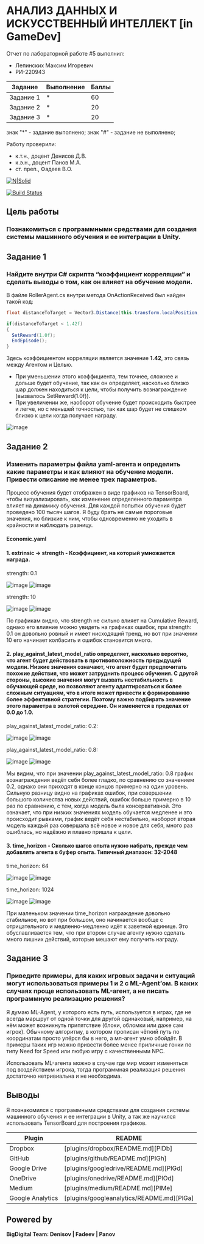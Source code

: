 # АНАЛИЗ ДАННЫХ И ИСКУССТВЕННЫЙ ИНТЕЛЛЕКТ [in GameDev]
Отчет по лабораторной работе #5 выполнил:
- Лепинских Максим Игоревич
- РИ-220943 

| Задание | Выполнение | Баллы |
| ------ | ------ | ------ |
| Задание 1 | * | 60 |
| Задание 2 | * | 20 |
| Задание 3 | * | 20 |

знак "*" - задание выполнено; знак "#" - задание не выполнено;

Работу проверили:
- к.т.н., доцент Денисов Д.В.
- к.э.н., доцент Панов М.А.
- ст. преп., Фадеев В.О.

[![N|Solid](https://cldup.com/dTxpPi9lDf.thumb.png)](https://nodesource.com/products/nsolid)

[![Build Status](https://travis-ci.org/joemccann/dillinger.svg?branch=master)](https://travis-ci.org/joemccann/dillinger)

## Цель работы
### Познакомиться с программными средствами для создания системы машинного обучения и ее интеграции в Unity.

## Задание 1
### Найдите внутри C# скрипта “коэффициент корреляции” и сделать выводы о том, как он влияет на обучение модели.

В файле RollerAgent.cs внутри метода OnActionReceived был найден такой код:
```C#
float distanceToTarget = Vector3.Distance(this.transform.localPosition, Target.localPosition);

if(distanceToTarget < 1.42f)
{
  SetReward(1.0f);
  EndEpisode();
}
```
Здесь коэффициентом корреляции является значение **1.42**, это связь между Агентом и Целью.
- При уменьшении этого коэффициента, тем точнее, сложнее и дольше будет обучение, так как он определяет, насколько близко шар должен находиться к цели, чтобы получить вознаграждение (вызвалось SetReward(1.0f)).
- При увеличении же, наоборот обучение будет происходить быстрее и легче, но с меньшей точностью, так как шар будет не слишком близко к цели когда получает награду.

![image](https://github.com/MAXBAF1/DA-in-GameDev-lab5/assets/63009846/a74b4307-d4d5-4eb0-abbd-c7d09b476d9b)

  
## Задание 2
### Изменить параметры файла yaml-агента и определить какие параметры и как влияют на обучение модели. Привести описание не менее трех параметров.
Процесс обучения будет отображен в виде графиков на TensorBoard, чтобы визуализировать, как изменение определенного параметра влияет на динамику обучения. Для каждой попытки обучения будет проведено 100 тысяч шагов. Я буду брать не самые пороговые значения, но близкие к ним, чтобы одновременно не уходить в крайности и наблюдать разницу.
#### Economic.yaml

#### 1. extrinsic -> strength - Коэффициент, на который умножается награда.

strength: 0.1

![image](https://github.com/MAXBAF1/DA-in-GameDev-lab5/assets/63009846/6fcb6f34-3635-41eb-86a1-a9a42a877b72)
![image](https://github.com/MAXBAF1/DA-in-GameDev-lab5/assets/63009846/f73af025-dc7f-4aa6-af83-50cf8e6df7b4)


strength: 10

![image](https://github.com/MAXBAF1/DA-in-GameDev-lab5/assets/63009846/0241ed32-61c3-4bbe-bb61-9492828fee03)
![image](https://github.com/MAXBAF1/DA-in-GameDev-lab5/assets/63009846/2762c461-1c88-43d5-b4f1-87a96599f6f9)

По графикам видно, что strength не сильно влияет на Cumulative Reward, однако его влияние можно увидеть на графиках ошибок, при strength: 0.1 он довольно ровный и имеет нисходящий тренд, но вот при значении 10 его начинает колбасить и ошибок становится много.

#### 2. play_against_latest_model_ratio определяет, насколько вероятно, что агент будет действовать в противоположность предыдущей модели. Низкие значения означают, что агент будет предпочитать похожие действия, что может затруднить процесс обучения. С другой стороны, высокие значения могут вызвать нестабильность в обучающей среде, но позволяют агенту адаптироваться к более сложным ситуациям, что в итоге может привести к формированию более эффективной стратегии. Поэтому важно подбирать значение этого параметра в золотой середине. Он изменяется в пределах от 0.0 до 1.0.

play_against_latest_model_ratio: 0.2:

![image](https://github.com/MAXBAF1/DA-in-GameDev-lab5/assets/63009846/0c6a4788-146b-4219-8f5d-f5c24b457a68)
![image](https://github.com/MAXBAF1/DA-in-GameDev-lab5/assets/63009846/32cc70d7-b9b5-4a39-bd91-1ffb577dbb7e)

play_against_latest_model_ratio: 0.8:

![image](https://github.com/MAXBAF1/DA-in-GameDev-lab5/assets/63009846/cbc1f620-981b-4327-a6a5-6f9956bd2d5b)
![image](https://github.com/MAXBAF1/DA-in-GameDev-lab5/assets/63009846/d948a671-2f9b-4243-a01d-cd1109cd0e53)

Мы видим, что при значении play_against_latest_model_ratio: 0.8 график вознаграждения ведёт себя более гладко, по сравнению со значением 0.2, однако они приходят в конце концов примерно на один уровень. Сильную разницу видно на графиках ошибок, при совершении большого количества новых действий, ошибок больше примерно в 10 раз по сравнению, с тем, когда модель была консервативной. Это означает, что при низких значениях модель обучается медленее и это происходит рывками, график ведёт себя нестабильно, наоборот вторая модель каждый раз совершала всё новое и новое для себя, много раз ошиблась, но надёжно и плавно пришла к цели. 

#### 3. time_horizon - Сколько шагов опыта нужно набрать, прежде чем добавлять агента в буфер опыта. Типичный диапазон: 32-2048

time_horizon: 64

![image](https://github.com/MAXBAF1/DA-in-GameDev-lab5/assets/63009846/b8d99331-4255-4223-a842-b215bbc18d0b)
![image](https://github.com/MAXBAF1/DA-in-GameDev-lab5/assets/63009846/228a4455-6dfa-4ce6-a259-fdd2d5072965)

time_horizon: 1024

![image](https://github.com/MAXBAF1/DA-in-GameDev-lab5/assets/63009846/4a331b24-fb71-43da-8efd-9c7a0efd2994)
![image](https://github.com/MAXBAF1/DA-in-GameDev-lab5/assets/63009846/4a6b74c5-caec-44a7-bdf3-91c8824aa14c)

При маленьком значении time_horizon награждение довольно стабильное, но вот при большом, оно начинается вообще с отрицательного и медленно-медленно идёт к заветной единице. Это обуславливается тем, что при втором случае агенту нужно сделать много лишних действий, которые мешают ему получить награду.

## Задание 3
### Приведите примеры, для каких игровых задачи и ситуаций могут использоваться примеры 1 и 2 с ML-Agent’ом. В каких случаях проще использовать ML-агент, а не писать программную реализацию решения? 

Я думаю ML-Agent, у которого есть путь, используется в играх, где не всегда маршрут от одной точки для другой одинаковый, например, на нём может возникнуть припятствие (блоки, обломки или даже сам игрок). Обычному алгоритму, в котором прописан чёткий путь по координатам просто упёрся бы в него, а мл-агент умно обойдёт. В примеры таких игр можно привести более менее приличные гонки по типу Need for Speed или любую игру с качественными NPC.

Использовать ML-агента можно в случае где мир может изменяться под воздействием игрока, тогда программная реализация решения достаточно нетривиальна и не необходима. 

## Выводы

Я познакомился с программными средствами для создания системы машинного обучения и ее интеграции в Unity, а так же научился использовать TensorBoard для построения графиков.

| Plugin | README |
| ------ | ------ |
| Dropbox | [plugins/dropbox/README.md][PlDb] |
| GitHub | [plugins/github/README.md][PlGh] |
| Google Drive | [plugins/googledrive/README.md][PlGd] |
| OneDrive | [plugins/onedrive/README.md][PlOd] |
| Medium | [plugins/medium/README.md][PlMe] |
| Google Analytics | [plugins/googleanalytics/README.md][PlGa] |

## Powered by

**BigDigital Team: Denisov | Fadeev | Panov**

